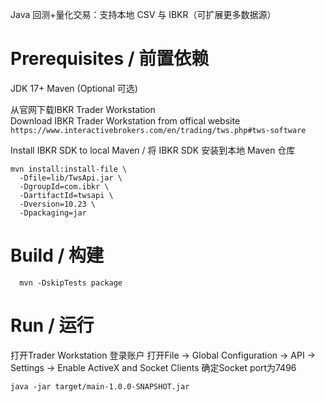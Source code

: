 Java 回测+量化交易：支持本地 CSV 与 IBKR（可扩展更多数据源）

# Prerequisites / 前置依赖
JDK 17+
Maven
(Optional 可选) 

从官网下载IBKR Trader Workstation  
Download IBKR Trader Workstation from offical website  
`https://www.interactivebrokers.com/en/trading/tws.php#tws-software`

Install IBKR SDK to local Maven / 将 IBKR SDK 安装到本地 Maven 仓库
```
mvn install:install-file \
  -Dfile=lib/TwsApi.jar \
  -DgroupId=com.ibkr \
  -DartifactId=twsapi \
  -Dversion=10.23 \
  -Dpackaging=jar
```

# Build / 构建
```
  mvn -DskipTests package
```

# Run / 运行
打开Trader Workstation
登录账户
打开File -> Global Configuration -> API -> Settings -> Enable ActiveX and Socket Clients
确定Socket port为7496

```
java -jar target/main-1.0.0-SNAPSHOT.jar
```

